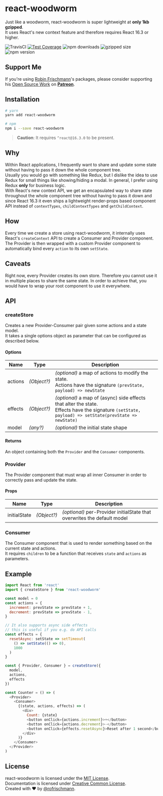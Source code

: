 # react-woodworm

Just like a woodworm, react-woodworm is super lightweight at **only 1kb gzipped**.<br>
It uses React's new context feature and therefore requires React 16.3 or higher.

<img alt="TravisCI" src="https://travis-ci.org/rofrischmann/react-woodworm.svg?branch=master"> <a href="https://codeclimate.com/github/rofrischmann/react-woodworm/coverage"><img alt="Test Coverage" src="https://codeclimate.com/github/rofrischmann/react-woodworm/badges/coverage.svg"></a> <img alt="npm downloads" src="https://img.shields.io/npm/dm/react-woodworm.svg"> <img alt="gzipped size" src="https://img.shields.io/bundlephobia/minzip/react-woodworm.svg?colorB=4c1&label=gzipped%20size"> <img alt="npm version" src="https://badge.fury.io/js/react-woodworm.svg">

## Support Me
If you're using [Robin Frischmann](https://rofrischmann.de)'s packages, please consider supporting his [Open Source Work](https://github.com/rofrischmann) on [**Patreon**](https://www.patreon.com/rofrischmann).

## Installation
```sh
# yarn
yarn add react-woodworm

# npm
npm i --save react-woodworm
```
> **Caution**: It requires `^react@16.3.0` to be present.

## Why
Within React applications, I frequently want to share and update some state without having to pass it down the whole component tree.<br>
Usually you would go with something like Redux, but I dislike the idea to use Redux for small things like showing/hiding a modal. In general, I prefer using Redux **only** for business logic.<br>
With React's new context API, we get an encapsulated way to share state throughout the whole component tree without having to pass it down and since React 16.3 it even ships a lightweight render-props based component API instead of `contextTypes`, `childContextTypes` and `getChildContext`.

## How
Every time we create a store using react-woodworm, it internally uses React's `createContext` API to create a Consumer and Provider component. The Provider is then wrapped with a custom Provider component to automatically bind every `action` to its own `setState`.

## Caveats
Right now, every Provider creates its own store. Therefore you cannot use it in multiple places to share the same state. In order to achieve that, you would have to wrap your root component to use it everywhere.

## API

### createStore

Creates a new Provider-Consumer pair given some actions and a state model.<br>
It takes a single options object as parameter that can be configured as described below.

#### Options
| Name | Type | Description |
| --- | --- | --- |
| actions | *(Object?)* | *(optional)* a map of actions to modify the state.<br>Actions have the signature `(prevState, payload) => newState` |
| effects | *(Object?)* | *(optional)* a map of (async) side effects that alter the state.<br>Effects have the signature `(setState, payload) => setState(prevState => newState)`
| model | *(any?)* | *(optional)* the initial state shape |

#### Returns
An object containing both the `Provider` and the `Consumer` components.

### Provider

The Provider component that must wrap all inner Consumer in order to correctly pass and update the state.<br>

#### Props
| Name | Type | Description |
| --- | --- | --- |
| initialState | *(Object?)* | *(optional)* per-Provider initialState that overwrites the default model |

### Consumer

The Consumer component that is used to render something based on the current state and actions.<br>
It requires `children` to be a function that receives `state` and `actions` as parameters.


## Example
```javascript
import React from 'react'
import { createStore } from 'react-woodworm'

const model = 0
const actions = {
  increment: prevState => prevState + 1,
  decrement: prevState => prevState - 1,
}

// It also supports async side effects
// this is useful if you e.g. do API calls
const effects = {
  resetAsync: setState => setTimeout(
    () => setState(() => 0),
    1000
  )
}

const { Provider, Consumer } = createStore({
  model,
  actions,
  effects
})

const Counter = () => (
  <Provider>
    <Consumer>
      {(state, actions, effects) => (
        <div>
          Count: {state}
          <button onClick={actions.increment}>+</button>
          <button onClick={actions.decrement}>-</button>
          <button onClick={effects.resetAsync}>Reset after 1 second</button>
        </div>
      )}
    </Consumer>
  </Provider>
)
```

## License
react-woodworm is licensed under the [MIT License](http://opensource.org/licenses/MIT).<br>
Documentation is licensed under [Creative Common License](http://creativecommons.org/licenses/by/4.0/).<br>
Created with ♥ by [@rofrischmann](http://rofrischmann.de).




